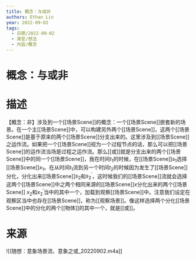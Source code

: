 ```yaml
---
title: 概念：与或非
authors: Ethan Lin
year: 2022-09-02 
tags:
  - 日期/2022-09-02 
  - 类型/想法 
  - 内容/概念 
---
```



# 概念：与或非





# 描述

【概念：非】涉及到一个[[场景Scene]]的概念：一个[[场景Scene]]嵌套新的场景。在一个主[[场景Scene]]中，可以构建另外两个[[场景Scene]]，这两个[[场景Scene]]是基于原来的两个[[场景Scene]]分支出来的。这里涉及到[[场景Scene]]之运作流。如果把一个[[场景Scene]]视为一个过程节点的话，那么可以把[[场景Scene]]的运作流当场是过程之运作流。那么[[或]]就是分支出来的两个[[场景Scene]]中的同一个[[场景Scene]]，我在时间$t_1$的时候，在[[场景Scene]]$s_1$选择[[场景Scene]]$x_1$。在从时间$t_1$流到另一个时间$t_2$的时候因为发生了[[场景Scene]]分化，分化出来[[场景Scene]]$s_2$和$s_2^\prime$，这时候我们的[[场景Scene]]流就会选择这两个[[场景Scene]]中之两个相同来源的[[场景Scene]]$x$分化出来的两个[[场景Scene]] $x_2$和$x_2^\prime$当中的其中一个，加载到观察[[场景Scene]]中。注意我们设定在观察区当中也存在[[场景Scene]]，称为[[观察场景]]。像这样选择两个分化[[场景Scene]]中的分化的两个[[物体]]的其中一个，就是[[或]]。

# 来源

![[随想：意象场景流、意象之或_20220902.m4a]]
